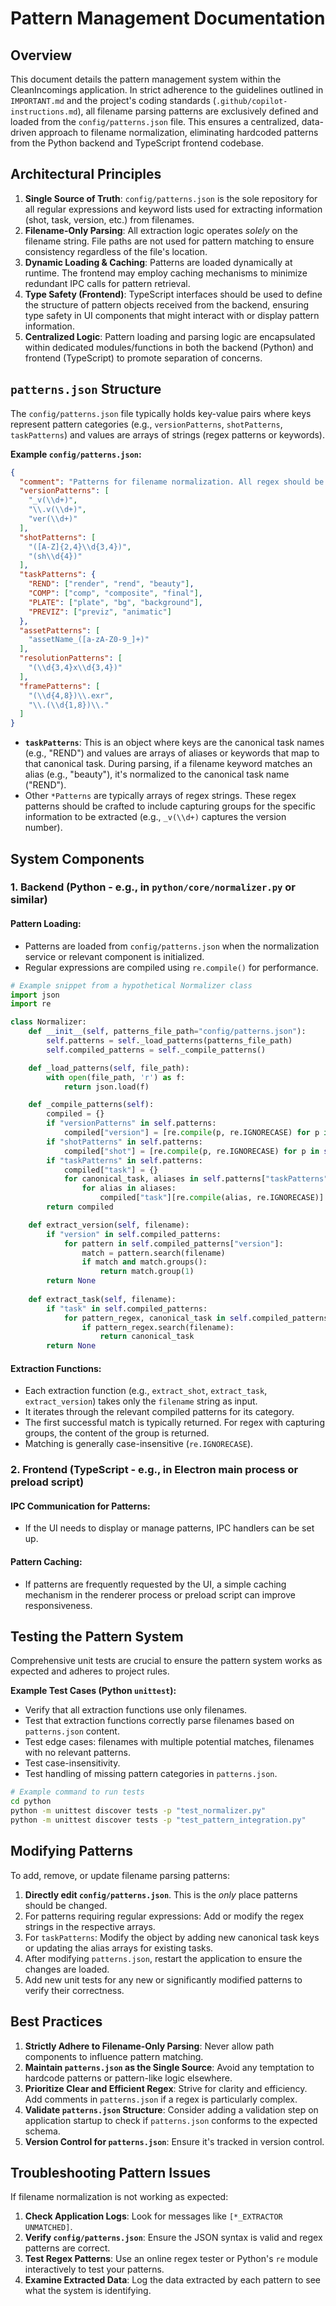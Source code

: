 # Pattern Management Documentation

## Overview

This document details the pattern management system within the CleanIncomings application. In strict adherence to the guidelines outlined in `IMPORTANT.md` and the project's coding standards (`.github/copilot-instructions.md`), all filename parsing patterns are exclusively defined and loaded from the `config/patterns.json` file. This ensures a centralized, data-driven approach to filename normalization, eliminating hardcoded patterns from the Python backend and TypeScript frontend codebase.

## Architectural Principles

1. **Single Source of Truth**: `config/patterns.json` is the sole repository for all regular expressions and keyword lists used for extracting information (shot, task, version, etc.) from filenames.
2. **Filename-Only Parsing**: All extraction logic operates *solely* on the filename string. File paths are not used for pattern matching to ensure consistency regardless of the file's location.
3. **Dynamic Loading & Caching**: Patterns are loaded dynamically at runtime. The frontend may employ caching mechanisms to minimize redundant IPC calls for pattern retrieval.
4. **Type Safety (Frontend)**: TypeScript interfaces should be used to define the structure of pattern objects received from the backend, ensuring type safety in UI components that might interact with or display pattern information.
5. **Centralized Logic**: Pattern loading and parsing logic are encapsulated within dedicated modules/functions in both the backend (Python) and frontend (TypeScript) to promote separation of concerns.

## `patterns.json` Structure

The `config/patterns.json` file typically holds key-value pairs where keys represent pattern categories (e.g., `versionPatterns`, `shotPatterns`, `taskPatterns`) and values are arrays of strings (regex patterns or keywords).

**Example `config/patterns.json`:**
```json
{
  "comment": "Patterns for filename normalization. All regex should be JSON-escaped.",
  "versionPatterns": [
    "_v(\\d+)",
    "\\.v(\\d+)",
    "ver(\\d+)"
  ],
  "shotPatterns": [
    "([A-Z]{2,4}\\d{3,4})",
    "(sh\\d{4})"
  ],
  "taskPatterns": {
    "REND": ["render", "rend", "beauty"],
    "COMP": ["comp", "composite", "final"],
    "PLATE": ["plate", "bg", "background"],
    "PREVIZ": ["previz", "animatic"]
  },
  "assetPatterns": [
    "assetName_([a-zA-Z0-9_]+)"
  ],
  "resolutionPatterns": [
    "(\\d{3,4}x\\d{3,4})"
  ],
  "framePatterns": [
    "(\\d{4,8})\\.exr",
    "\\.(\\d{1,8})\\."
  ]
}
```
- **`taskPatterns`**: This is an object where keys are the canonical task names (e.g., "REND") and values are arrays of aliases or keywords that map to that canonical task. During parsing, if a filename keyword matches an alias (e.g., "beauty"), it's normalized to the canonical task name ("REND").
- Other `*Patterns` are typically arrays of regex strings. These regex patterns should be crafted to include capturing groups for the specific information to be extracted (e.g., `_v(\\d+)` captures the version number).

## System Components

### 1. Backend (Python - e.g., in `python/core/normalizer.py` or similar)

#### Pattern Loading:
- Patterns are loaded from `config/patterns.json` when the normalization service or relevant component is initialized.
- Regular expressions are compiled using `re.compile()` for performance.

```python
# Example snippet from a hypothetical Normalizer class
import json
import re

class Normalizer:
    def __init__(self, patterns_file_path="config/patterns.json"):
        self.patterns = self._load_patterns(patterns_file_path)
        self.compiled_patterns = self._compile_patterns()

    def _load_patterns(self, file_path):
        with open(file_path, 'r') as f:
            return json.load(f)

    def _compile_patterns(self):
        compiled = {}
        if "versionPatterns" in self.patterns:
            compiled["version"] = [re.compile(p, re.IGNORECASE) for p in self.patterns["versionPatterns"]]
        if "shotPatterns" in self.patterns:
            compiled["shot"] = [re.compile(p, re.IGNORECASE) for p in self.patterns["shotPatterns"]]
        if "taskPatterns" in self.patterns:
            compiled["task"] = {}
            for canonical_task, aliases in self.patterns["taskPatterns"].items():
                for alias in aliases:
                    compiled["task"][re.compile(alias, re.IGNORECASE)] = canonical_task
        return compiled

    def extract_version(self, filename):
        if "version" in self.compiled_patterns:
            for pattern in self.compiled_patterns["version"]:
                match = pattern.search(filename)
                if match and match.groups():
                    return match.group(1)
        return None
    
    def extract_task(self, filename):
        if "task" in self.compiled_patterns:
            for pattern_regex, canonical_task in self.compiled_patterns["task"].items():
                if pattern_regex.search(filename):
                    return canonical_task
        return None
```

#### Extraction Functions:
- Each extraction function (e.g., `extract_shot`, `extract_task`, `extract_version`) takes only the `filename` string as input.
- It iterates through the relevant compiled patterns for its category.
- The first successful match is typically returned. For regex with capturing groups, the content of the group is returned.
- Matching is generally case-insensitive (`re.IGNORECASE`).

### 2. Frontend (TypeScript - e.g., in Electron main process or preload script)

#### IPC Communication for Patterns:
- If the UI needs to display or manage patterns, IPC handlers can be set up.

#### Pattern Caching:
- If patterns are frequently requested by the UI, a simple caching mechanism in the renderer process or preload script can improve responsiveness.

## Testing the Pattern System

Comprehensive unit tests are crucial to ensure the pattern system works as expected and adheres to project rules.

**Example Test Cases (Python `unittest`):**
- Verify that all extraction functions use only filenames.
- Test that extraction functions correctly parse filenames based on `patterns.json` content.
- Test edge cases: filenames with multiple potential matches, filenames with no relevant patterns.
- Test case-insensitivity.
- Test handling of missing pattern categories in `patterns.json`.

```bash
# Example command to run tests
cd python
python -m unittest discover tests -p "test_normalizer.py"
python -m unittest discover tests -p "test_pattern_integration.py"
```

## Modifying Patterns

To add, remove, or update filename parsing patterns:

1. **Directly edit `config/patterns.json`**. This is the *only* place patterns should be changed.
2. For patterns requiring regular expressions: Add or modify the regex strings in the respective arrays.
3. For `taskPatterns`: Modify the object by adding new canonical task keys or updating the alias arrays for existing tasks.
4. After modifying `patterns.json`, restart the application to ensure the changes are loaded.
5. Add new unit tests for any new or significantly modified patterns to verify their correctness.

## Best Practices

1. **Strictly Adhere to Filename-Only Parsing**: Never allow path components to influence pattern matching.
2. **Maintain `patterns.json` as the Single Source**: Avoid any temptation to hardcode patterns or pattern-like logic elsewhere.
3. **Prioritize Clear and Efficient Regex**: Strive for clarity and efficiency. Add comments in `patterns.json` if a regex is particularly complex.
4. **Validate `patterns.json` Structure**: Consider adding a validation step on application startup to check if `patterns.json` conforms to the expected schema.
5. **Version Control for `patterns.json`**: Ensure it's tracked in version control.

## Troubleshooting Pattern Issues

If filename normalization is not working as expected:
1. **Check Application Logs**: Look for messages like `[*_EXTRACTOR UNMATCHED]`.
2. **Verify `config/patterns.json`**: Ensure the JSON syntax is valid and regex patterns are correct.
3. **Test Regex Patterns**: Use an online regex tester or Python's `re` module interactively to test your patterns.
4. **Examine Extracted Data**: Log the data extracted by each pattern to see what the system is identifying.
